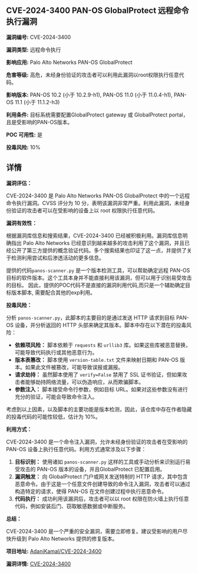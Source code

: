 ## CVE-2024-3400 PAN-OS GlobalProtect 远程命令执行漏洞

**漏洞编号:** CVE-2024-3400

**漏洞类型:** 远程命令执行

**影响应用:** Palo Alto Networks PAN-OS GlobalProtect

**危害等级:** 高危，未经身份验证的攻击者可以利用此漏洞以root权限执行任意代码。

**影响版本:** PAN-OS 10.2 (小于 10.2.9-h1), PAN-OS 11.0 (小于 11.0.4-h1), PAN-OS 11.1 (小于 11.1.2-h3)

**利用条件:** 目标系统需要配置GlobalProtect gateway 或 GlobalProtect portal，且是受影响的PAN-OS版本。

**POC 可用性:** 是

**投毒风险:** 10%

## 详情

**漏洞评估：**

CVE-2024-3400 是 Palo Alto Networks PAN-OS GlobalProtect 中的一个远程命令执行漏洞。CVSS 评分为 10 分，表明该漏洞非常严重。利用此漏洞，未经身份验证的攻击者可以在受影响的设备上以 root 权限执行任意代码。

**漏洞有效性：**

根据漏洞库信息和搜索结果，CVE-2024-3400 已经被积极利用。漏洞库信息明确指出 Palo Alto Networks 已经意识到越来越多的攻击利用了这个漏洞，并且已经公开了第三方提供的概念验证代码。多个搜索结果也印证了这一点，并提供了关于检测利用尝试和后渗透活动的更多信息。

提供的代码`panos-scanner.py` 是一个版本检测工具，可以帮助确定远程 PAN-OS 目标的软件版本。这个工具本身并不能直接利用该漏洞，但可以用于识别易受攻击的目标。 因此，提供的POC代码不是直接的漏洞利用代码,而只是一个辅助确定目标版本脚本, 需要配合其他的exp利用。

**投毒风险：**

分析 `panos-scanner.py`，此脚本的主要目的是通过发送 HTTP 请求到目标 PAN-OS 设备，并分析返回的 HTTP 头部来确定其版本。脚本中存在以下潜在的投毒风险：

*   **依赖项风险：** 脚本依赖于 `requests` 和 `urllib3` 库。如果这些库被恶意替换，可能导致代码执行或其他恶意行为。
*   **版本表篡改：** 脚本使用 `version-table.txt` 文件来映射日期和 PAN-OS 版本。如果此文件被篡改，可能导致误报或漏报。
*   **请求劫持：** 虽然脚本使用了 `verify=False` 禁用了 SSL 证书验证，但如果攻击者能够劫持网络流量，可以伪造响应，从而欺骗脚本。
*   **参数注入：** 脚本接受命令行参数，例如目标 URL。如果对这些参数没有进行充分的验证，可能会导致命令注入。

考虑到以上因素，以及脚本的主要功能是版本检测，因此，该仓库中存在作者隐藏的投毒代码的可能性较低，估计为 10%。

**利用方式：**

CVE-2024-3400 是一个命令注入漏洞，允许未经身份验证的攻击者在受影响的 PAN-OS 设备上执行任意代码。利用方式通常涉及以下步骤：

1.  **目标识别：** 使用诸如 `panos-scanner.py` 这样的工具或手动分析来识别运行易受攻击的 PAN-OS 版本的设备，并且GlobalProtect 已配置启用。
2.  **漏洞触发：** 向 GlobalProtect 门户或网关发送特制的 HTTP 请求，其中包含恶意命令。由于这是一个任意文件创建导致的命令注入漏洞，攻击者可以通过构造特定的请求，使得 PAN-OS 在文件创建过程中执行恶意命令。
3.  **代码执行：** 成功利用该漏洞后，攻击者可以以 root 权限在防火墙上执行任意代码，例如安装后门、窃取敏感数据或中断服务。

**总结：**

CVE-2024-3400 是一个严重的安全漏洞，需要立即修复。建议受影响的用户尽快升级到 Palo Alto Networks 提供的修复版本。

**项目地址:** [AdaniKamal/CVE-2024-3400](https://github.com/AdaniKamal/CVE-2024-3400)

**漏洞详情:** [CVE-2024-3400](https://nvd.nist.gov/vuln/detail/CVE-2024-3400)